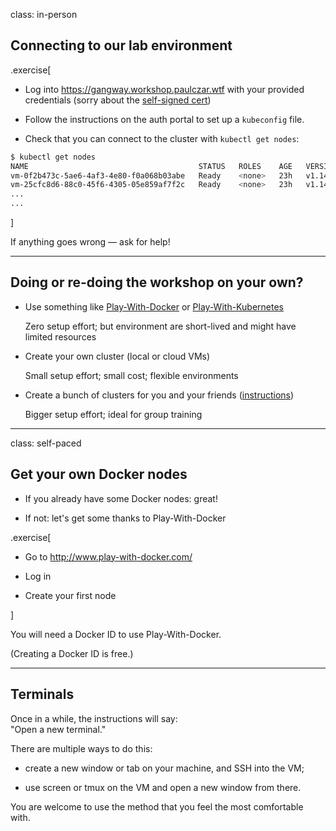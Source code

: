 class: in-person

## Connecting to our lab environment

.exercise[

- Log into https://gangway.workshop.paulczar.wtf with your provided credentials (sorry about the [self-signed cert](https://gist.githubusercontent.com/paulczar/6e3f48a03e544627952aaa399a29a4af/raw/9e530371d8929ab573a205238dd0f2c718edc64c/ca.cert))

- Follow the instructions on the auth portal to set up a `kubeconfig` file.

- Check that you can connect to the cluster with `kubectl get nodes`:

```bash
$ kubectl get nodes
NAME                                      STATUS   ROLES    AGE   VERSION
vm-0f2b473c-5ae6-4af3-4e80-f0a068b03abe   Ready    <none>   23h   v1.14.5
vm-25cfc8d6-88c0-45f6-4305-05e859af7f2c   Ready    <none>   23h   v1.14.5
...
...
```
]

If anything goes wrong — ask for help!

---

## Doing or re-doing the workshop on your own?

- Use something like
  [Play-With-Docker](http://play-with-docker.com/) or
  [Play-With-Kubernetes](https://training.play-with-kubernetes.com/)

  Zero setup effort; but environment are short-lived and
  might have limited resources

- Create your own cluster (local or cloud VMs)

  Small setup effort; small cost; flexible environments

- Create a bunch of clusters for you and your friends
    ([instructions](https://@@GITREPO@@/tree/master/prepare-vms))

  Bigger setup effort; ideal for group training

---

class: self-paced

## Get your own Docker nodes

- If you already have some Docker nodes: great!

- If not: let's get some thanks to Play-With-Docker

.exercise[

- Go to http://www.play-with-docker.com/

- Log in

- Create your first node

<!-- ```open http://www.play-with-docker.com/``` -->

]

You will need a Docker ID to use Play-With-Docker.

(Creating a Docker ID is free.)

---

## Terminals

Once in a while, the instructions will say:
<br/>"Open a new terminal."

There are multiple ways to do this:

- create a new window or tab on your machine, and SSH into the VM;

- use screen or tmux on the VM and open a new window from there.

You are welcome to use the method that you feel the most comfortable with.
